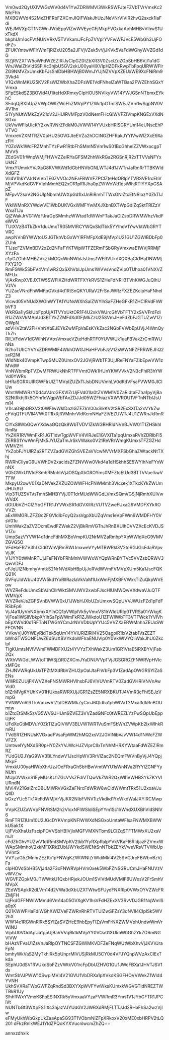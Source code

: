 Vm0wd2QyUXlVWGxWV0d4V1YwZDRWMVl3WkRSWFJteFZVbTVrVmxKc2NIcFhh
MXBQWVd4S2MxZHFRbFZXCmJIQlFWakJhUzJNeVNrVlViR2hvQ2sxck1IaFdi
WEJMVXpGT1NGWnJWbEppVlZwWVEyeGFjMkpFVGxkaAphMHBvVlhwS1UxTkdX
bkphUm1ocFVtNUNVRkV5TVVkamJFcFpZVVprYVFwWFJVcE5WbGh3UjFOdFZs
ZFUKYmtwWFlrWmFjRlZxU205a2JFVjVZek5vVjJKVk5VaFdiWGhyWVZGd1dG
SlZjRVZXTW5oWFdWZEZlRlJyClpGZ0tZbXR3V0ZsclZuZGpSbHB6VjI1a1dG
WnJWalZhVldSSFlXc3hjbU5GV2xkU00yaHlXVlpHZDFkRwpTbFpqUlRWWFlr
ZG9NMVZxUmxKbFJsSnlDbHBHWjB0WmJYUjNZVVpXZEUxWE9XcFNiRm93Vkd4
V1QxWnMKU25KV2FsWlZWbXhaZDFsWE1VdFNhelZaWTBaa2FWZEhhSGxYVmxa
SFpESkdSZ3BOVld4U1lteHdXRmxyClpHOU5NVlkyVW14YWJGSnNTbmxEYkhC
SFdqQjBXbUpZVWpOWlZWcFhZMVpPY1ZWc1pGTmlSWEJZVm1wSgpNV0V4V1hn
S1YyNUtWMkZzV21oV2JHUlRVMFpzV0dNemFHcGlWVFZIVmpKNGExVXdNSGxo
UkVwWFlsUlcKY2xwRVNrZFdkM0JVWW14YVUxbHRlSGRYUm14eUNscEhPVTVO
VmxreVZXMTRZV0pHU25OVGJteEVZa2hDClNGZHFRakJYYlVwWlZXcE9XazFH
Y0ZoWk1WcFRZMnhTYzFwR1RtbFhSMmN5Vm1wS01BcGhhelZZVWxocgpTMVV5
ZEdGV01rWnpWMjFHWVZZelRYaGFSM2hhWkRGa2RGSnRjR2xTTVVsNFYxUkNZ
VmxYUmxkYVJXaG8KVWtWd1dGbHNVbGNLWTJ4d1JWTnJaRmRrTTBKWldXdGFZ
Vll4V1hkYVJrNVlVbTE0ZVVOc2NFaFBWVFZPClZteHdORlpYTVRSVE1rcEhV
MjVPVkdKdGVFVlphMmhEQ2xOR1pIRlJha0pZWWxWd1dsWlhjRTlYYXpGSApZ
MFpvV2sxV2NGUlpNbmhUWXpGd1IxUnRiRmhTTWxGNlZtcEtNRlozY0ZkTlJF
WklWMnRXYWdwVE1WbDUKVGxWMFYwMXJXbnBXTWpGdlZqSktTRlZzVWxaTlJu
QjZWakJrVG1WdFJraGpSMmhzWWtad1dWWnFTakJaClZsbDRWMWhzVkdFeWVG
TUtXVzB4TkZkV1duUmxTR05MVlRCYWQxSldTbk5YYlhoV1YwVktWbGRYTVRC
awpNVnBYWWtoU2JGTkhVbGxWYlRFMFpXdE9jMVp1U21GU1ZGWlBDbFp0ZUhk
T1JscFZVMnBDV2xZd2NFaFYKTWpWTFZERmFSbGRyVmxwaE1WVjRRMjFXYzFa
c1pGZGhhMHBZVkZkMGQxWnNWblJsUms1WFRVUkdXQXBaCk1HaDNWMjFXY21O
RmFGWk5SbFV4Vm1wR2QxSXhVblJpUms1WVVsVndZVlp0TUhoa01VNXVZMFUx
VjAxRwpXVEJXTW5SWFlXZHdWRTFXYkRVS1ZHeFdNRll3TVhKWGJuQlhUVzVv
YUZacVNrdFhWMFpGVkd4d1RtSnQKYURaV2FrSnJWRzFXZEZKclpHaFNhelZ3
Vlcwd05VNUdXWGhWYTA1YUNsWXhSalZWYlhSaFZHeGFkR1ZHClRVdFhWbVF3
WkRGa1IySklUbFppUjA1TVYxUktOR1F4U2xkVWJrcGhVbTFTY2xSVVFrdFdi
R1JZWkVkMApUd3BTYkZZMFdXdGFjMkZzU25SVmJHeFdZbFJGTUZwV1ZrOWpN
azVHV2taV2FHVnNXbEJEYkZwMFpVaEsKYkZac2NGbFVWbEpUVjJ4WmQyTkZh
RllLVFdwV1dGWlhNVVpsVmxaeVZteHdhRTF0YUVWUk1uaFBVakZrCmRWUnNa
R2hoTUhCYVYxZDRWMlF4WkhOWGJHaHFVbFJzV1ZsWWNFZFRRWEJhQ2sxR2NI
WldNbk40VmpKTwpSMUZ0UmxOV2JGVjRWbTF3UjJReFNYaFZibEpwVW1zMVdW
VnNWbmRpTVZwMFRWUkNhRTFFVmtOWk1HUnYKWVVkV2N3cFhiR3hYWVd0YWRs
bHRaSGRXUlRGWFlrUlZTMVpIZUZkTlJsbDNUVmhLV0dKdVFsaFVWM0JIClUw
WmtWMWRzY0d4aVJrcGFXVlZrUjFVd01Ia0tZVWM1V0ZaRldtaFZha1pyVjBa
S2NtRkhjRk5OYm1oWgpWbTAxZDJJd05WZFhiazVXWVROU1VFTnNTblJsUm14
V1lsaG9jbGRXV2t0WFIwWklDazlGZEZkV00xSlkKV2tSR2ExSXlTa2xVYkZw
cFVqQTFUVll4VWt0T1IxRjRVMnhrVldKcmNHaFZiVEZUWTJ4U1ZWRnJkRmRO
ClYxSllWbGQwYXdwaGQzQk9WbTVDV1ZkWGRHRldNVnBJVW01T1ZHSkhlRmRa
YkZKR1RVWmFkR1JGT1dwTgpWVFV4VlRJeE1GVXlTa1pqUmxaRVlrZDRlbFl5
ZERBS1YwWmFjMk5JYUZaTmJrSkVWako0V21ReVRrWmgKUmxsTFZGZHdWMVZH
YkZobFJYUlRZa2RTZVZadGVIZGhSVEZaVVcwNVVrMXFSbGhaZWtackNtTXhj
RWRhClIyaG9UVWhDV2xacldsZFZNVWw0Vkd4a1dHSkhhSE5WYlhNeFYxWnNX
V05GWkU1VldFSmhRMnhhVjJOSQpXbGROYms0MFZtcEtUd3BTTVVaelkwVTFW
MkpyU2xwV01XaDNVekZKZUZOWWFHcFNWMmh3Vlcxek1XTkcKYkZWUmJHUk9U
Vlp3TUZSV1VsTmhSMHBYVjJ0T1drMUdWWGdLVmxSQmVGSjNjRmhXUlVwWVdX
dGtUbVZHClZYbGFTR1JYVWxSR1dGVXllRzVUTVZweFUxaG9VMDFXYkROVVZt
aExWMGRLZFZGc2FGVldlbFoyQ2xsVgpXbUZqVms1eVpFWm9WMDFHY0VsV01u
UmhWakZaZVZOcmEwdFZWekZ2VjBkRmVGTnJhRnBXUlhCVVZXcEcKVDJSV1Zu
UmpSazVYVW14d1dncFdhMXBoVmpKU2NrMVZaRmhpYXpWWldXeG9VMVZGVG5O
VFdHaFRZV3hLCldGWnVjRmRWUmxweVYyMTBWRkl3V2toRGJGcFdaRVpvVjJK
V1JYY0tWMnRTUjJFeFNYbFRhMnhVWWxWYQpWRnBYTVc5VVZsbDRWV3QwVDFJ
eFJqUlZNbmhyVmtkS2NrNVdXbHBpUjJoRVdWVmFVMVpXUm5Ka1JscFQKQ21K
SVFqUldWbU40VW5kd1YxRllRazlaVkVaM1UxWmFjMXBFVWxkTlZuQkpWVEow
WVZReFduUmxSbVJhCllrWktSMVJWV2xwbFJscHlUMWQwVXdwaVJuQTFWMVpX
WVZReVJsZGFSVnBVWW0xU1JWbHJXbUZsUmxwSQpUVVJWUzFZd1pFdFRSbFp6
VjJ4a1UyVnNXbmxXYlhCQ1pVWlplVk5yVmxVS1lrWldURlp0TVRSa01rWkgK
VjFoa1lWSllVbkpXYlhSaFpWWmFkR1ZJWkdoU1ZFWllWbTF3VTFWck1YVlVh
bEpXWVd0d1RFTnNTWGhYCmJrNVVDbUpYYUc5VVZXaERWMnhhZEUxSWFFOVNN
VVkwVjJ0YWEyRldTbk5qUm14YVlURlZlRll4V25OagpiR1IxV2tab1VsZEZT
bWhSTW5ONFUwZEdSUXBVYkdoWFlraENUVlp0Y0VkWlVYQllWakJhU0ZkclpI
TlgKUmtsNVlVWmFWMDFXU2t4YVYzTXhWakZ3Um1GR1VtaE5iRXBYVjFab2Qx
WXhVWGdLWWtoT1lWSjZiR0ZXCmJYaDNUVVpTVjJGSGRGZFNWRVpHVlcxMFQx
ZHJNVWRqUkUxTFZtMXdRbVZHU2pOalJtaFhVbFp3V1ZadApOWGRSYlZaSENs
WlliR0ZUUjFKWVZXeFNSMWRHVlhsbFJ6VlVUVmRTV0ZadGVHRlVNVnAwVld0
b1ZrMVgKYUhKV01HUkxaRWRXUjJGR1ZsZE5NRXBKUTJ4VmR3cFhiSEJzVmpG
YVNWVnRlRTloVmxwVlZtdDBWMkZyCmJ6Qldha1phWlVaT2Mxa3dkRnBOUmtw
b1ZtcEtSMk5zVG5WVGJHUm9ZVEZ3VVZadGNFc0tWREZLYzFwSQpUbEppUjFK
UFdXeGtiMDVuY0ZkTlZuQlVWV3BLVW1WR1VuSmFSbWhZVWpKb2IxWlhkRmRU
TVdSR1ZHNUsKVGxadFVsaFpWM2hMQ2xsV2JGVlNibVJvVW14d1NWcFZWVFZX
UmtwelYyNXdSR0pHY0ZkYVJWcHJZVlprClIxTnNhMHRXYWtaaFdWZEZlRmRZ
YUdGU2JYaG9WV3BLYndwV1JscHpWV3RrVlZac2NEQmFWVnByVjJ4YQpjMkpF
VmxkU00yaHlWbXhrUzJOdFRraGhSbHBwVmtWYU1sWnNVa2RYYlZGNFYyNUth
MUp0VWxnS1EyMUsKU1ZGcVVsZFdiVTQwVkZWR2QxWlhVWHBSYkZKYVlURndN
MVl4V21GalZrcDBUMWRvVGxZeFNrcFdWRW8wCldWWmtTRk51U2xoaVJuQllD
bGxzYUc5Tk1XeFdWMjVrVjJKR2NIbFVNV1IzVkdkd1YxWkdWalJXYlRCMwpa
VVpKZUZaWVpFNVRSM2h2VlcxNFlWSldiSEpYYm1Sc1lrWndXUXBhVldSNlV6
RmFTR1ZIUm10U2JGcDYKVmpKNFlWWXdNSGxoUmtaWFlsaFNWMXBWWkU5ak1X
UjFVbXhaUzFsclpFOVVSbHBIVjIxMGFVMXNTbm9LClZqSTFTMWxXU2xsVmJr
cFdZbGhvYUZwV1dtRmtSMVpKV2tkb1YyRXpRalpYVkVKaFl6RldjazFZVmxW
WApSMmhoV2xkMFlXRkZUblJWYkdSWENtSnNTbkZEYkVweVRsVTVWbUpVVmtS
VVYzaGhZMnhrZEZKc1pFNWgKZWtWNlZrWldiMkl4V25SVGJrcFBWbnBzVjFs
clpHOVdSbHB5VjJ4a2F3cFNWRVpHVm0xek5WbFZNSGRUCmJHaFNUVzVvWVZw
WGVFZGpkM0JTWWtkU1QxbHRjekJOUm1SVlVtMUdVMlF6UWxsV2FrSmhVMVpX
ZEdWSApkR2dLVm14d2VWa3dXbUZXTWtwSFUydFNXRlp0VWxOYVZWcFRZMjFH
UjFkdGFFNWlWMmd6Vm14a05GVXgKV1hsVFdHZExXV3RvVDJGR1NqWmlSa0pX
Q21KWWFHaFdiWGhXWlZVeFZWRnRhRTVTUlZwSFZsY3dNVll4ClpISk5WV2hX
WW14c1RGWnRlRk5SYlZaSVZHcE9hbEpyTlZsVmFrNXZWMVphUndwWmVrWlNU
VlphU0VOdApUa1ppUjBaVVVqRktkMVpYY0VOa01XUkhWbGhzYkZORmNGVlVW
bHAzVFVaU1ZsVnJaRlpOYTNCSFZGWlMKVDFZeFNqWUtWbXhvVjJKVVJraFpN
bmhyWkVaS2MyTkhiRk5pUnprMlVUSjRkMU5CY0d4VFJYQnpWVzAxClExTkda
SEphU0dSV1RVUkdSbFZzVWtkV01rcFpDbUZHVG1GU1JWcFBXa1JHVTJSV1ds
WmtSbVJPWW10SwpiMVl4V21GVU1VbDRXa1pXVkdKSGFHOVVWekZ1Wld4YVNH
UkhSVXRaTWpGWFZqRndSd3BXYXpWVFYwWksKUmxkWGVGTldNREZTWTBkR1Uy
SlhhRWxYVmxKSFpESlNXRk5yVmxaaVYzaFVWRmR3Yms1V1JYbGFTR1JPClVt
NUNTbGt3WXpFS1lXc3hjazVJYUdGV2JWRXdRMjFLTTJJd2RHaFhSa2wzVjIw
eFMyUkhWbGxpUkZaaApaSG93T1VObmNIZFpXRkoxV20xME0xbHRPV2tLQ201
dFkzRnlkWEJ1YldZPQoKYXVucnlwcmZhZQ==

annxzdhxik